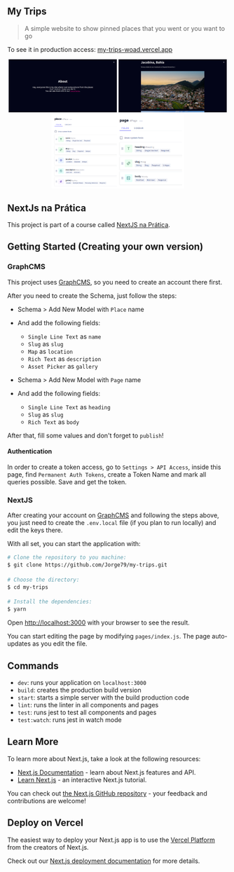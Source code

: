 ## My Trips

> A simple website to show pinned places that you went or you want to go

To see it in production access: [my-trips-woad.vercel.app](http://my-trips-woad.vercel.app)
<div style="display=flex; text-align:center;">
  <img src="public/img/about.png" alt="about image" style="width:49%;"/>
  <img src="public/img/city.png" alt="city's image" style="width:49%;"/>
  <img src="public/img/schema.png" alt="schema's image" style="width:60%;"/>
</div>

## NextJs na Prática

This project is part of a course called [NextJS na Prática](https://nextjs.willianjusten.com.br/).

## Getting Started (Creating your own version)

### GraphCMS

This project uses [GraphCMS](https://graphcms.com/), so you need to create an account there first.

After you need to create the Schema, just follow the steps:

- Schema > Add New Model with `Place` name
- And add the following fields:
  - `Single Line Text` as `name`
  - `Slug` as `slug`
  - `Map` as `location`
  - `Rich Text` as `description`
  - `Asset Picker` as `gallery`

- Schema > Add New Model with `Page` name
- And add the following fields:
  - `Single Line Text` as `heading`
  - `Slug` as `slug`
  - `Rich Text` as `body`

After that, fill some values and don't forget to `publish`!

#### Authentication

In order to create a token access, go to `Settings > API Access`, inside this page, find `Permanent Auth Tokens`,
create a Token Name and mark all queries possible. Save and get the token.

### NextJS

After creating your account on [GraphCMS](https://graphcms.com/) and following the steps above, you just need to create
the `.env.local` file (if you plan to run locally) and edit the keys there.

With all set, you can start the application with:

```bash
# Clone the repository to you machine:
$ git clone https://github.com/Jorge79/my-trips.git

# Choose the directory:
$ cd my-trips

# Install the dependencies:
$ yarn
```

Open [http://localhost:3000](http://localhost:3000) with your browser to see the result.

You can start editing the page by modifying `pages/index.js`. The page auto-updates as you edit the file.

## Commands

- `dev`: runs your application on `localhost:3000`
- `build`: creates the production build version
- `start`: starts a simple server with the build production code
- `lint`: runs the linter in all components and pages
- `test`: runs jest to test all components and pages
- `test:watch`: runs jest in watch mode

## Learn More

To learn more about Next.js, take a look at the following resources:

- [Next.js Documentation](https://nextjs.org/docs) - learn about Next.js features and API.
- [Learn Next.js](https://nextjs.org/learn) - an interactive Next.js tutorial.

You can check out [the Next.js GitHub repository](https://github.com/vercel/next.js/) - your feedback and contributions are welcome!

## Deploy on Vercel

The easiest way to deploy your Next.js app is to use the [Vercel Platform](https://vercel.com/import?utm_medium=default-template&filter=next.js&utm_source=create-next-app&utm_campaign=create-next-app-readme) from the creators of Next.js.

Check out our [Next.js deployment documentation](https://nextjs.org/docs/deployment) for more details.

